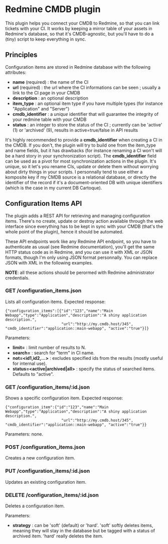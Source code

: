 Redmine CMDB plugin
===================

This plugin helps you connect your CMDB to Redmine, so that you can link tickets with your CI. It works by keeping a mirror table of your assets in Redmine's database, so that it's CMDB-agnostic, but you'll have to do a (tiny) script to keep everything in sync.

Principles
---------

Configuration items are stored in Redmine database with the following attributes:
* **name** (required) : the name of the CI
* **url** (required) : the url where the CI informations can be seen ; usually a link to the CI page in your CMDB
* **description** : an optional description
* **item_type** : an optional item type if you have multiple types (for instance "Application" and "Server")
* **cmdb_identifier** : a *unique* identifier that will guarantee the integrity of your redmine table with your CMDB
* **status** : an integer to store the status of the CI ; currently can be 'active' (1) or 'archived' (9), results in active=true/false in API results

It's highly recommended to provide a **cmdb_identifier** when creating a CI in the CMDB. If you don't, the plugin will try to build one from the item_type and name fields, but it has drawbacks (for instance renaming a CI won't will be a hard story in your synchronization script).  The **cmdb_identifier** field can be used as a pivot for most synchronization actions in the plugin. It's unique, so it let's you rename CIs, update or delete them without worrying about dirty things in your scripts. I personnally tend to use either a komposite key if my CMDB source is a relational database, or directly the identifier of the record if it's a document-oriented DB with unique identifiers (which is the case in my current DB Cartoque).

Configuration Items API
-----------------------

The plugin adds a REST API for retrieving and managing configuration items. There's no create, update or destroy action available through the web interface since everything has to be kept in sync with your CMDB (that's the whole point of the plugin), hence it should be automated.

These API endpoints work like any Redmine API endpoint, so you have to authenticate as usual (see Redmine documentation), you'll get the same HTTP status code as in Redmine, and you can use it with XML or JSON formats, though I'm only using JSON format personnally. You can replace JSON with XML in the following examples.

**NOTE**: all these actions should be perormed with Redmine administrator credentials.

### GET /configuration_items.json

Lists all configuration items. Expected response:
```
{"configuration_items":[{"id":"123","name":"Main Webapp","type":"Application","description":"A shiny application description.",
                         "url":"http://my.cmdb.host/345", "cmdb_identifier":"application::main-webapp", "active":"true"}]}
```

Parameters:
* **limit=<N>** : limit number of results to N.
* **search=<term>** : search for "term" in CI name.
* **not=<id1,id2,...>** : excludes specified ids from the results (mostly useful for internal use).
* **status=<active|archived|all>** : specify the status of searched items. Defaults to "active".

### GET /configuration_items/:id.json

Shows a specific configuration item. Expected response:
```
{"configuration_item":{"id":"123","name":"Main Webapp","type":"Application","description":"A shiny application description.",
                         "url":"http://my.cmdb.host/345", "cmdb_identifier":"application::main-webapp", "active":"true"}}
```
Parameters: none.

### POST /configuration_items.json

Creates a new configuration item.

### PUT /configuration_items/:id.json

Updates an existing configuration item.

### DELETE /configuration_items/:id.json

Deletes a configuration item.

Parameters:
* **strategy** : can be 'soft' (default) or 'hard'. 'soft' softly deletes items, meaning they will stay in the database but be tagged with a status of archived item. 'hard' really deletes the item.
